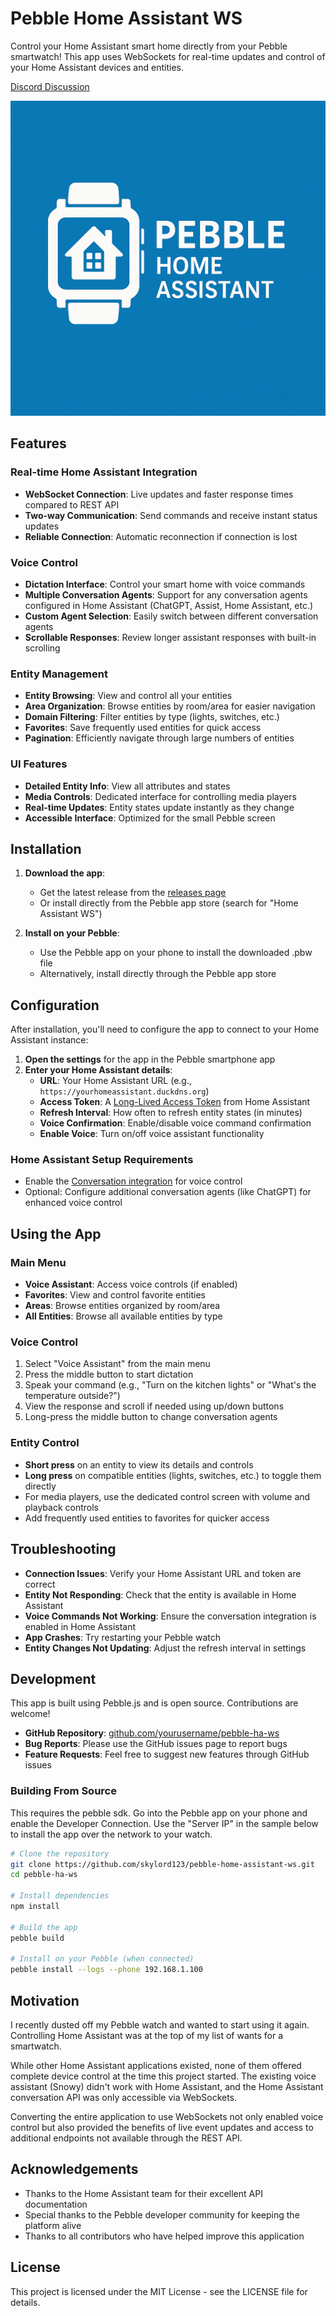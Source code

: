 # Pebble Home Assistant WS

Control your Home Assistant smart home directly from your Pebble smartwatch! This app uses WebSockets for real-time updates and control of your Home Assistant devices and entities.

[Discord Discussion](https://discord.com/channels/221364737269694464/1356054710439903232)

![pebble-ha-ws-logo.png](pebble-ha-ws-logo.png)

## Features

### Real-time Home Assistant Integration
- **WebSocket Connection**: Live updates and faster response times compared to REST API
- **Two-way Communication**: Send commands and receive instant status updates
- **Reliable Connection**: Automatic reconnection if connection is lost

### Voice Control
- **Dictation Interface**: Control your smart home with voice commands
- **Multiple Conversation Agents**: Support for any conversation agents configured in Home Assistant (ChatGPT, Assist, Home Assistant, etc.)
- **Custom Agent Selection**: Easily switch between different conversation agents
- **Scrollable Responses**: Review longer assistant responses with built-in scrolling

### Entity Management
- **Entity Browsing**: View and control all your entities
- **Area Organization**: Browse entities by room/area for easier navigation
- **Domain Filtering**: Filter entities by type (lights, switches, etc.)
- **Favorites**: Save frequently used entities for quick access
- **Pagination**: Efficiently navigate through large numbers of entities

### UI Features
- **Detailed Entity Info**: View all attributes and states
- **Media Controls**: Dedicated interface for controlling media players
- **Real-time Updates**: Entity states update instantly as they change
- **Accessible Interface**: Optimized for the small Pebble screen

## Installation

1. **Download the app**:
   - Get the latest release from the [releases page](https://github.com/skylord123/pebble-home-assistant-ws/releases)
   - Or install directly from the Pebble app store (search for "Home Assistant WS")

2. **Install on your Pebble**:
   - Use the Pebble app on your phone to install the downloaded .pbw file
   - Alternatively, install directly through the Pebble app store

## Configuration

After installation, you'll need to configure the app to connect to your Home Assistant instance:

1. **Open the settings** for the app in the Pebble smartphone app
2. **Enter your Home Assistant details**:
   - **URL**: Your Home Assistant URL (e.g., `https://yourhomeassistant.duckdns.org`)
   - **Access Token**: A [Long-Lived Access Token](https://www.home-assistant.io/docs/authentication/) from Home Assistant
   - **Refresh Interval**: How often to refresh entity states (in minutes)
   - **Voice Confirmation**: Enable/disable voice command confirmation
   - **Enable Voice**: Turn on/off voice assistant functionality

### Home Assistant Setup Requirements

- Enable the [Conversation integration](https://www.home-assistant.io/integrations/conversation/) for voice control
- Optional: Configure additional conversation agents (like ChatGPT) for enhanced voice control

## Using the App

### Main Menu

- **Voice Assistant**: Access voice controls (if enabled)
- **Favorites**: View and control favorite entities
- **Areas**: Browse entities organized by room/area
- **All Entities**: Browse all available entities by type

### Voice Control

1. Select "Voice Assistant" from the main menu
2. Press the middle button to start dictation
3. Speak your command (e.g., "Turn on the kitchen lights" or "What's the temperature outside?")
4. View the response and scroll if needed using up/down buttons
5. Long-press the middle button to change conversation agents

### Entity Control

- **Short press** on an entity to view its details and controls
- **Long press** on compatible entities (lights, switches, etc.) to toggle them directly
- For media players, use the dedicated control screen with volume and playback controls
- Add frequently used entities to favorites for quicker access

## Troubleshooting

- **Connection Issues**: Verify your Home Assistant URL and token are correct
- **Entity Not Responding**: Check that the entity is available in Home Assistant
- **Voice Commands Not Working**: Ensure the conversation integration is enabled in Home Assistant
- **App Crashes**: Try restarting your Pebble watch
- **Entity Changes Not Updating**: Adjust the refresh interval in settings

## Development

This app is built using Pebble.js and is open source. Contributions are welcome!

- **GitHub Repository**: [github.com/yourusername/pebble-ha-ws](https://github.com/yourusername/pebble-ha-ws)
- **Bug Reports**: Please use the GitHub issues page to report bugs
- **Feature Requests**: Feel free to suggest new features through GitHub issues

### Building From Source

This requires the pebble sdk. Go into the Pebble app on your phone and enable the Developer Connection. Use the "Server IP" in the sample below to install the app over the network to your watch.

```bash
# Clone the repository
git clone https://github.com/skylord123/pebble-home-assistant-ws.git
cd pebble-ha-ws

# Install dependencies
npm install

# Build the app
pebble build

# Install on your Pebble (when connected)
pebble install --logs --phone 192.168.1.100
```

## Motivation

I recently dusted off my Pebble watch and wanted to start using it again. Controlling Home Assistant was at the top of my list of wants for a smartwatch.

While other Home Assistant applications existed, none of them offered complete device control at the time this project started. The existing voice assistant (Snowy) didn't work with Home Assistant, and the Home Assistant conversation API was only accessible via WebSockets.

Converting the entire application to use WebSockets not only enabled voice control but also provided the benefits of live event updates and access to additional endpoints not available through the REST API.

## Acknowledgements

- Thanks to the Home Assistant team for their excellent API documentation
- Special thanks to the Pebble developer community for keeping the platform alive
- Thanks to all contributors who have helped improve this application

## License

This project is licensed under the MIT License - see the LICENSE file for details.
